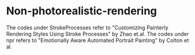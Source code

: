 # Non-photorealistic-rendering
The codes under StrokeProcesses refer to "Customizing Painterly Rendering Styles Using Stroke Processes" by Zhao et.al.
The codes under npr refers to "Emotionally Aware Automated Portrait Painting" by Colton et al.
